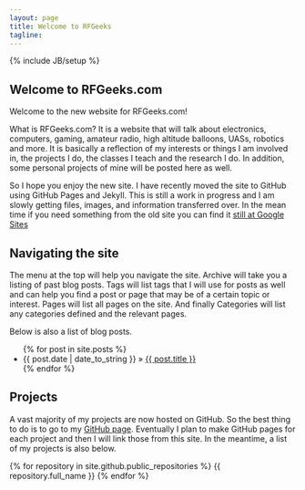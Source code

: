 ```yaml
---
layout: page
title: Welcome to RFGeeks 
tagline:
---
```

{% include JB/setup %}

## Welcome to RFGeeks.com

Welcome to the new website for RFGeeks.com!

What is RFGeeks.com?  It is a website that will talk about electronics, computers, gaming, amateur radio, high altitude balloons, UASs, robotics and more.  It is basically a reflection of my interests or things I am involved in, the projects I do, the classes I teach and the research I do.  In addition, some personal projects of mine will be posted here as well.

So I hope you enjoy the new site.  I have recently moved the site to GitHub using GitHub Pages and Jekyll.  This is still a work in progress and I am slowly getting files, images, and information transferred over.  In the mean time if you need something from the old site you can find it [still at Google Sites](http://sites.google.com/site/rfgeeks)
    
## Navigating the site

The menu at the top will help you navigate the site.  Archive will take you a listing of past blog posts.  Tags will list tags that I will use for posts as well and can help you find a post or page that may be of a certain topic or interest.  Pages will list all pages on the site.  And finally Categories will list any categories defined and the relevant pages.

Below is also a list of blog posts.

<ul class="posts">
  {% for post in site.posts %}
    <li><span>{{ post.date | date_to_string }}</span> &raquo; <a href="{{ BASE_PATH }}{{ post.url }}">{{ post.title }}</a></li>
  {% endfor %}
</ul>

## Projects
A vast majority of my projects are now hosted on GitHub.  So the best thing to do is to go to my [GitHub page](http://github.com/matgyver).  Eventually I plan to make GitHub pages for each project and then I will link those from this site.  In the meantime, a list of my projects is also below.

<div>
  {% for repository in site.github.public_repositories %}
    <span>{{ repository.full_name }} </span>
  {% endfor %}
</div>

